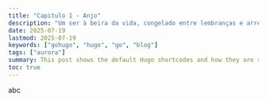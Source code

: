 ```yaml
---
title: "Capitulo 1 - Anjo"
description: "Um ser à beira da vida, congelado entre lembranças e arrependimentos, narra sua existência gélida como penitência por ter ferido o único calor que conheceu: o amor de um anjo que não soube guardar."
date: 2025-07-19
lastmod: 2025-07-19
keywords: ["gohugo", "hugo", "go", "blog"]
tags: ["aurora"]
summary: This post shows the default Hugo shortcodes and how they are rendered.
toc: true
---
```


abc